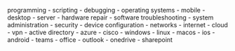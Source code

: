 programming - scripting - debugging - operating systems - mobile - desktop - server - hardware repair - software troubleshooting - system administration - security - device configuration - networks - internet - cloud - vpn - active directory - azure - cisco - windows - linux - macos - ios - android - teams - office - outlook - onedrive - sharepoint